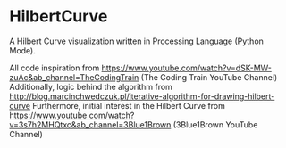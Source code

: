 # HilbertCurve
A Hilbert Curve visualization written in Processing Language (Python Mode).

All code inspiration from https://www.youtube.com/watch?v=dSK-MW-zuAc&ab_channel=TheCodingTrain (The Coding Train YouTube Channel)
Additionally, logic behind the algorithm from http://blog.marcinchwedczuk.pl/iterative-algorithm-for-drawing-hilbert-curve
Furthermore, initial interest in the Hilbert Curve from https://www.youtube.com/watch?v=3s7h2MHQtxc&ab_channel=3Blue1Brown (3Blue1Brown YouTube Channel)
